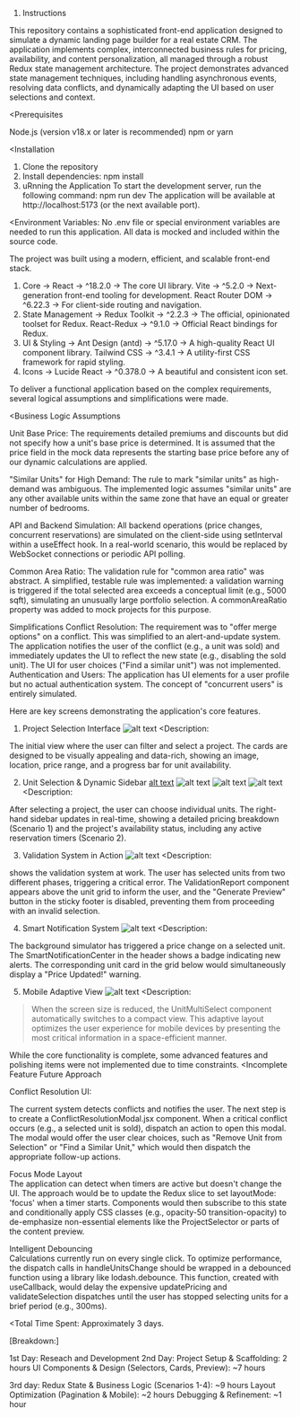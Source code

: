 1. Instructions

<!-- ThinkRealty CRM - Dynamic Landing Page Builder: -->

This repository contains a sophisticated front-end application designed to simulate a dynamic landing page builder for a real estate CRM. The application implements complex, interconnected business rules for pricing, availability, and content personalization, all managed through a robust Redux state management architecture.
The project demonstrates advanced state management techniques, including handling asynchronous events, resolving data conflicts, and dynamically adapting the UI based on user selections and context.

<!-- 2.1 Setup Instructions: -->

<Prerequisites

Node.js (version v18.x or later is recommended)
npm or yarn

<Installation

1. Clone the repository
2. Install dependencies: npm install
3. uRnning the Application
To start the development server, run the following command: npm run dev
The application will be available at http://localhost:5173 (or the next available port).

<Environment Variables:
No .env file or special environment variables are needed to run this application. All data is mocked and included within the source code.

<!-- 2.2 Technology Stack -->

The project was built using a modern, efficient, and scalable front-end stack.
1. Core	-> React -> ^18.2.0	 -> The core UI library. 
           Vite -> ^5.2.0 -> Next-generation front-end tooling for development.
           React Router DOM	 -> ^6.22.3	-> For client-side routing and navigation.
2. State Management -> Redux Toolkit -> ^2.2.3 -> The official, opinionated toolset for Redux.
                       React-Redux -> ^9.1.0 ->	Official React bindings for Redux.
3. UI & Styling -> Ant Design (antd) -> ^5.17.0 ->	A high-quality React UI component library.
                   Tailwind CSS  ->	^3.4.1 -> A utility-first CSS framework for rapid styling.
4. Icons -> Lucide React -> ^0.378.0 -> A beautiful and consistent icon set.

<!-- 2.3 Assumptions Made -->
To deliver a functional application based on the complex requirements, several logical assumptions and simplifications were made.

<Business Logic Assumptions

Unit Base Price: 
The requirements detailed premiums and discounts but did not specify how a unit's base price is determined. It is assumed that the price field in the mock data represents the starting base price before any of our dynamic calculations are applied.

"Similar Units" for High Demand: 
The rule to mark "similar units" as high-demand was ambiguous. The implemented logic assumes "similar units" are any other available units within the same zone that have an equal or greater number of bedrooms.

API and Backend Simulation: 
All backend operations (price changes, concurrent reservations) are simulated on the client-side using setInterval within a useEffect hook. In a real-world scenario, this would be replaced by WebSocket connections or periodic API polling.

Common Area Ratio: 
The validation rule for "common area ratio" was abstract. A simplified, testable rule was implemented: a validation warning is triggered if the total selected area exceeds a conceptual limit (e.g., 5000 sqft), simulating an unusually large portfolio selection. A commonAreaRatio property was added to mock projects for this purpose.

Simplifications
Conflict Resolution: 
The requirement was to "offer merge options" on a conflict. This was simplified to an alert-and-update system. The application notifies the user of the conflict (e.g., a unit was sold) and immediately updates the UI to reflect the new state (e.g., disabling the sold unit). The UI for user choices ("Find a similar unit") was not implemented.
Authentication and Users: 
The application has UI elements for a user profile but no actual authentication system. The concept of "concurrent users" is entirely simulated.

<!-- 2.4 Screenshots and Descriptions -->
Here are key screens demonstrating the application's core features.
1. Project Selection Interface
![alt text](image.png)
<Description: 

The initial view where the user can filter and select a project. The cards are designed to be visually appealing and data-rich, showing an image, location, price range, and a progress bar for unit availability.

2. Unit Selection & Dynamic Sidebar
[alt text](image-1.png)
![alt text](image-4.png)
![alt text](image-5.png)
![alt text](image-6.png)
<Description:

 After selecting a project, the user can choose individual units. The right-hand sidebar updates in real-time, showing a detailed pricing breakdown (Scenario 1) and the project's availability status, including any active reservation timers (Scenario 2).

3. Validation System in Action
![alt text](image-2.png)
<Description: 

 shows the validation system at work. The user has selected units from two different phases, triggering a critical error. The ValidationReport component appears above the unit grid to inform the user, and the "Generate Preview" button in the sticky footer is disabled, preventing them from proceeding with an invalid selection.

4. Smart Notification System
![alt text](image-3.png)
<Description: 

The background simulator has triggered a price change on a selected unit. The SmartNotificationCenter in the header shows a badge indicating new alerts. The corresponding unit card in the grid below would simultaneously display a "Price Updated!" warning.

5. Mobile Adaptive View
![alt text]([SCREENSHOT_OF_MOBILE_ADAPTIVE_VIEW])
<Description:
> When the screen size is reduced, the UnitMultiSelect component automatically switches to a compact view. This adaptive layout optimizes the user experience for mobile devices by presenting the most critical information in a space-efficient manner.

<!-- 2.5 Incomplete Items and Future Approach -->
While the core functionality is complete, some advanced features and polishing items were not implemented due to time constraints.
<Incomplete Feature	          Future Approach

Conflict Resolution UI:    

   The current system detects conflicts and notifies the user. The next step is to create a ConflictResolutionModal.jsx component. When a critical conflict occurs (e.g., a selected unit is sold), dispatch an action to open this modal. The modal would offer the user clear choices, such as "Remove Unit from Selection" or "Find a Similar Unit," which would then dispatch the appropriate follow-up actions.

Focus Mode Layout	   
        The application can detect when timers are active but doesn't change the UI. The approach would be to update the Redux slice to set layoutMode: 'focus' when a timer starts. Components would then subscribe to this state and conditionally apply CSS classes (e.g., opacity-50 transition-opacity) to de-emphasize non-essential elements like the ProjectSelector or parts of the content preview.

Intelligent Debouncing  
    	Calculations currently run on every single click. To optimize performance, the dispatch calls in handleUnitsChange should be wrapped in a debounced function using a library like lodash.debounce. This function, created with useCallback, would delay the expensive updatePricing and validateSelection dispatches until the user has stopped selecting units for a brief period (e.g., 300ms).

<!-- 2.6 Time Tracking -->

<Total Time Spent: Approximately 3 days.

[Breakdown:]

1st Day: Reseach and Development 
2nd Day: Project Setup & Scaffolding: 2 hours
         UI Components & Design (Selectors, Cards, Preview): ~7 hours

3rd day: Redux State & Business Logic (Scenarios 1-4): ~9 hours
         Layout Optimization (Pagination & Mobile): ~2 hours
         Debugging & Refinement: ~1 hour